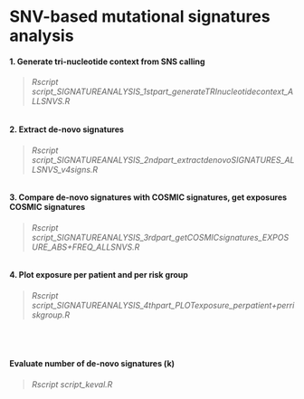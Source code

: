 # SNV-based mutational signatures analysis

#### 1. Generate tri-nucleotide context from SNS calling
> ###### Rscript script_SIGNATUREANALYSIS_1stpart_generateTRInucleotidecontext_ALLSNVS.R
#### 2. Extract de-novo signatures
> ###### Rscript script_SIGNATUREANALYSIS_2ndpart_extractdenovoSIGNATURES_ALLSNVS_v4signs.R
#### 3. Compare de-novo signatures with COSMIC signatures, get exposures COSMIC signatures
> ###### Rscript script_SIGNATUREANALYSIS_3rdpart_getCOSMICsignatures_EXPOSURE_ABS+FREQ_ALLSNVS.R
#### 4. Plot exposure per patient and per risk group
> ###### Rscript script_SIGNATUREANALYSIS_4thpart_PLOTexposure_perpatient+perriskgroup.R<br/>
<br/>

#### Evaluate number of de-novo signatures (k)
> ###### Rscript script_keval.R
